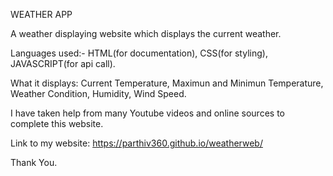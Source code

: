 WEATHER APP

A weather displaying website which displays the current weather.

Languages used:-
 HTML(for documentation),
 CSS(for styling),
 JAVASCRIPT(for api call).
 
What it displays:
  Current Temperature,
  Maximun and Minimun Temperature,
  Weather Condition,
  Humidity,
  Wind Speed.
  
I have taken help from many Youtube videos and online sources to complete this website.


Link to my website: https://parthiv360.github.io/weatherweb/

Thank You.
